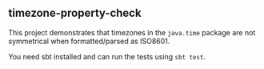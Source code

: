 ## timezone-property-check

This project demonstrates that timezones in the `java.time` package are not symmetrical when formatted/parsed as ISO8601.

You need sbt installed and can run the tests using `sbt test`.